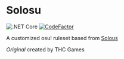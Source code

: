 # Solosu
![.NET Core](https://github.com/Coppertine/Solosu/workflows/.NET%20Core/badge.svg?style=flat-square) [![CodeFactor](https://www.codefactor.io/repository/github/coppertine/solosu/badge)](https://www.codefactor.io/repository/github/coppertine/solosu)

A customized osu! ruleset based from [Solous](https://thc-games.itch.io/solous) 

*Original* created by THC Games

